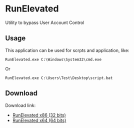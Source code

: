 # RunElevated
Utility to bypass User Account Control

## Usage
This application can be used for scrpts and application, like:

`RunElevated.exe C:\Windows\System32\cmd.exe`

Or

`RunElevated.exe C:\Users\Test\Desktop\script.bat`

## Download
Download link:

- [RunElevated x86 (32 bits)](https://github.com/Vichingo455/RunElevated/releases/download/v1.0/RunElevated32.exe)
- [RunElevated x64 (64 bits)](https://github.com/Vichingo455/RunElevated/releases/download/v1.0/RunElevated64.exe)
